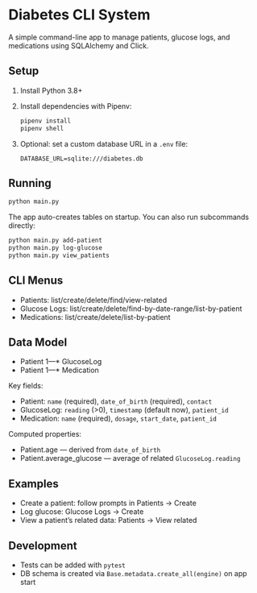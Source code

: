 # Diabetes CLI System

A simple command-line app to manage patients, glucose logs, and medications using SQLAlchemy and Click.

## Setup

1. Install Python 3.8+
2. Install dependencies with Pipenv:
   
   ```bash
   pipenv install
   pipenv shell
   ```
3. Optional: set a custom database URL in a `.env` file:
   
   ```
   DATABASE_URL=sqlite:///diabetes.db
   ```

## Running

```bash
python main.py
```

The app auto-creates tables on startup. You can also run subcommands directly:

```bash
python main.py add-patient
python main.py log-glucose
python main.py view_patients
```

## CLI Menus

- Patients: list/create/delete/find/view-related
- Glucose Logs: list/create/delete/find-by-date-range/list-by-patient
- Medications: list/create/delete/list-by-patient

## Data Model

- Patient 1—* GlucoseLog
- Patient 1—* Medication

Key fields:
- Patient: `name` (required), `date_of_birth` (required), `contact`
- GlucoseLog: `reading` (>0), `timestamp` (default now), `patient_id`
- Medication: `name` (required), `dosage`, `start_date`, `patient_id`

Computed properties:
- Patient.age — derived from `date_of_birth`
- Patient.average_glucose — average of related `GlucoseLog.reading`

## Examples

- Create a patient: follow prompts in Patients → Create
- Log glucose: Glucose Logs → Create
- View a patient’s related data: Patients → View related

## Development

- Tests can be added with `pytest`
- DB schema is created via `Base.metadata.create_all(engine)` on app start